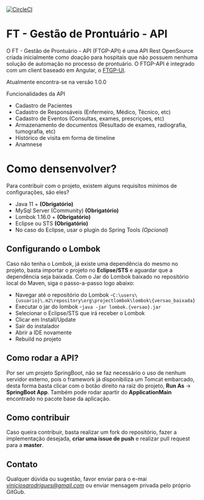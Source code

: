 [![CircleCI](https://circleci.com/gh/viniciosarodrigues/gestao-de-prontuario/tree/master.svg?style=shield)](https://circleci.com/gh/viniciosarodrigues/gestao-de-prontuario/tree/master)

# FT - Gestão de Prontuário - API
O FT - Gestão de Prontuário - API (FTGP-API) é uma API Rest OpenSource criada inicialmente como doação para hospitais que não possuem nenhuma solução de automação no processo de prontuário. O FTGP-API é integrado com um client baseado em Angular, o [FTGP-UI](https://github.com/viniciosarodrigues/gestao-de-prontuario-ui).


Atualmente encontra-se na versão 1.0.0

Funcionalidades da API
- Cadastro de Pacientes
- Cadastro de Responsáveis (Enfermeiro, Médico, Técnico, etc)
- Cadastro de Eventos (Consultas, exames, prescriçoes, etc)
- Armazenamento de documentos (Resultado de exames, radiografia, tumografia, etc)
- Histórico de visita em forma de timeline
- Anamnese

# Como densenvolver?
Para contribuir com o projeto, existem alguns requisítos mínimos de configurações, são eles?
- Java 11 + **(Obrigatório)**
- MySql Server (Community) **(Obrigatório)**
- Lombok 1.16.0 + **(Obrigatório)**
- Eclipse ou STS **(Obrigatório)**
- No caso do Eclipse, usar o plugin do Spring Tools *(Opcional)*

## Configurando o Lombok
Caso não tenha o Lombok, já existe uma dependência do mesmo no projeto, basta importar o projeto no **Eclipse/STS** e aguardar que a dependẽncia seja baixada. Com o Jar do Lombok baixado no repositório local do Maven, siga o passo-a-passo logo abaixo:

- Navegar até o repositório do Lombok
-`C:\users\{usuario}\.m2\repository\org\projectlombok\lombok\{versao_baixada}`
- Executar o jar do lombok
-`java -jar lombok.{versao}.jar`
- Selecionar o Eclipse/STS que irá receber o Lombok
- Clicar em Install/Update
- Sair do instalador
- Abrir a IDE novamente
- Rebuild no projeto

## Como rodar a API?
Por ser um projeto SpringBoot, não se faz necessário o uso de nenhum servidor externo, pois o framework já disponibiliza um Tomcat embarcado, desta forma basta clicar com o botão direito na raiz do projeto, **Run As** -> **SpringBoot App**.
Também pode rodar apartir do **ApplicationMain** encontrado no pacote base da aplicação.

## Como contribuir
Caso queira contribuir, basta realizar um fork do repositório, fazer a implementação desejada, **criar uma issue de push** e realizar pull request para a **master**.

## Contato
Qualquer dúvida ou sugestão, favor enviar para o e-mai *viniciosarodrigues@gmail.com* ou enviar mensagem privada pelo próprio GitGub.
